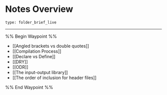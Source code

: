 # Notes Overview
 
```ccard
type: folder_brief_live
```
 
---

%% Begin Waypoint %%
- [[Angled brackets vs double quotes]]
- [[Compilation Process]]
- [[Declare vs Define]]
- [[DRY]]
- [[ODR]]
- [[The input-output library]]
- [[The order of inclusion for header files]]

%% End Waypoint %%